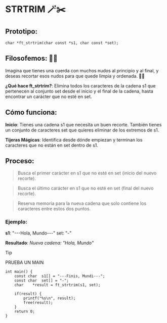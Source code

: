 # STRTRIM 🪄✂️

## Prototipo:
``` char *ft_strtrim(char const *s1, char const *set); ```

## Filosofemos: 🚬🌿
Imagina que tienes una cuerda con muchos nudos al principio y al final, y deseas recortar esos nudos para que quede limpia y ordenada. 🧵✨

**¿Qué hace ft_strtrim?**:
Elimina todos los caracteres de la cadena s1 que pertenecen al conjunto set desde el inicio y el final de la cadena, hasta encontrar un carácter que no esté en set.

## Cómo funciona:

**Inicio**:
Tienes una cadena s1 que necesita un buen recorte.
También tienes un conjunto de caracteres set que quieres eliminar de los extremos de s1.

**Tijeras Mágicas**:
Identifica desde dónde empiezan y terminan los caracteres que no están en set dentro de s1.

## Proceso:
>Busca el primer carácter en s1 que no esté en set (inicio del nuevo recorte).

>Busca el último carácter en s1 que no esté en set (final del nuevo recorte).

>Reserva memoria para la nueva cadena que solo contiene los caracteres entre estos dos puntos.

### Ejemplo:
**s1**: "---Hola, Mundo---" set: "-"

**Resultado**:
*Nueva cadena: "Hola, Mundo"*

>[!TIP]
> PRUEBA UN MAIN

```
int main() {
	const char	s1[] = "---Finis, Mundi---";
	const char	set[] = "-";
	char	*result = ft_strtrim(s1, set);
	
	if(result) {
		printf("%s\n", result);
		free(result);
	}
	return 0;
}
```
